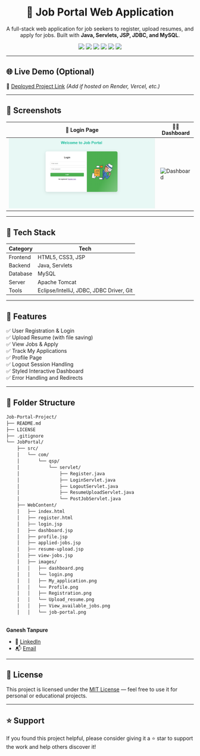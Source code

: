 <h1 align="center">💼 Job Portal Web Application</h1>

<p align="center">
  A full-stack web application for job seekers to register, upload resumes, and apply for jobs. Built with <strong>Java, Servlets, JSP, JDBC, and MySQL</strong>.
</p>

<p align="center">
  <img src="https://img.shields.io/badge/Java-ED8B00?style=for-the-badge&logo=java&logoColor=white" />
   <img src="https://img.shields.io/badge/HTML5-E34F26?style=for-the-badge&logo=html5&logoColor=white" />
  <img src="https://img.shields.io/badge/CSS3-1572B6?style=for-the-badge&logo=css3&logoColor=white" />
  <img src="https://img.shields.io/badge/Servlets-3C873A?style=for-the-badge&logo=java&logoColor=white" />
  <img src="https://img.shields.io/badge/MySQL-00758F?style=for-the-badge&logo=mysql&logoColor=white" />
  <img src="https://img.shields.io/badge/Apache%20Tomcat-F8DC75?style=for-the-badge&logo=apachetomcat&logoColor=black" />
</p>

---

## 🌐 Live Demo (Optional)

🚀 [Deployed Project Link](#) *(Add if hosted on Render, Vercel, etc.)*

---

## 📸 Screenshots

| 👤 Login Page | 🧑‍💻 Dashboard |
|--------------|---------------|
| ![Login](job-portal-project/webapp/images/Login_page.png) | ![Dashboard](images/screenshot-dashboard.png) |

---

## 🧰 Tech Stack

| Category | Tech |
|---------|------|
| Frontend | HTML5, CSS3, JSP |
| Backend | Java, Servlets |
| Database | MySQL |
| Server | Apache Tomcat |
| Tools | Eclipse/IntelliJ, JDBC, JDBC Driver, Git |

---

## 🎯 Features

✅ User Registration & Login  
✅ Upload Resume (with file saving)  
✅ View Jobs & Apply  
✅ Track My Applications  
✅ Profile Page  
✅ Logout Session Handling  
✅ Styled Interactive Dashboard  
✅ Error Handling and Redirects

---

## 📁 Folder Structure
```bash
Job-Portal-Project/
├── README.md
├── LICENSE
├── .gitignore
└── JobPortal/
    ├── src/
    │   └── com/
    │       └── qsp/
    │           └── servlet/
    │               ├── Register.java
    │               ├── LoginServlet.java
    │               ├── LogoutServlet.java
    │               ├── ResumeUploadServlet.java
    │               └── PostJobServlet.java
    ├── WebContent/
    │   ├── index.html
    │   ├── register.html
    │   ├── login.jsp
    │   ├── dashboard.jsp
    │   ├── profile.jsp
    │   ├── applied-jobs.jsp
    │   ├── resume-upload.jsp
    │   ├── view-jobs.jsp
    │   ├── images/
    │   │   ├── dashboard.png
    │   │   └── login.png
    │   │   ├── My_application.png
    │   │   └── Profile.png
    │   │   ├── Registration.png
    │   │   └── Upload_resume.png
    │   │   ├── View_available_jobs.png
    │   │   └── job-portal.png
   
```



**Ganesh Tanpure**

- 🔗 [LinkedIn](https://www.linkedin.com/in/ganeshtanpure)
- 📬 [Email](ganeshtanpureglt@gmail.com)

---

## 📄 License

This project is licensed under the [MIT License](LICENSE) — feel free to use it for personal or educational projects.

---

## ⭐ Support

If you found this project helpful, please consider giving it a ⭐ star to support the work and help others discover it!



